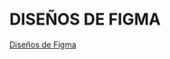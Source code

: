 # DISEÑOS DE FIGMA 

[Diseños de Figma](https://www.figma.com/file/wJwdRkWD4DBody5WXJjGCu/Untitled?type=design&node-id=0-1&mode=design&t=mSu4C3zmWldE5Pxb-0)
